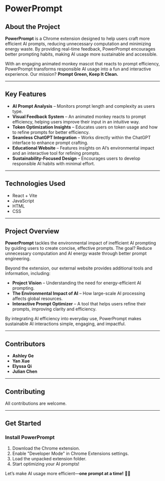 # PowerPrompt

## About the Project
**PowerPrompt** is a Chrome extension designed to help users craft more efficient AI prompts, reducing unnecessary computation and minimizing energy waste. By providing real-time feedback, PowerPrompt encourages better prompting habits, making AI usage more sustainable and accessible.

With an engaging animated monkey mascot that reacts to prompt efficiency, PowerPrompt transforms responsible AI usage into a fun and interactive experience. Our mission? **Prompt Green, Keep It Clean.**

---

## Key Features
- **AI Prompt Analysis** – Monitors prompt length and complexity as users type.
- **Visual Feedback System** – An animated monkey reacts to prompt efficiency, helping users improve their input in an intuitive way.
- **Token Optimization Insights** – Educates users on token usage and how to refine prompts for better efficiency.
- **Seamless ChatGPT Integration** – Works directly within the ChatGPT interface to enhance prompt crafting.
- **Educational Website** – Features insights on AI’s environmental impact and an interactive tool for refining prompts.
- **Sustainability-Focused Design** – Encourages users to develop responsible AI habits with minimal effort.

---

## Technologies Used
- React + Vite
- JavaScript
- HTML
- CSS

---

## Project Overview
**PowerPrompt** tackles the environmental impact of inefficient AI prompting by guiding users to create concise, effective prompts. The goal? Reduce unnecessary computation and AI energy waste through better prompt engineering.

Beyond the extension, our external website provides additional tools and information, including:
- **Project Vision** – Understanding the need for energy-efficient AI prompting.
- **The Environmental Impact of AI** – How large-scale AI processing affects global resources.
- **Interactive Prompt Optimizer** – A tool that helps users refine their prompts, improving clarity and efficiency.

By integrating AI efficiency into everyday use, PowerPrompt makes sustainable AI interactions simple, engaging, and impactful.

---

## Contributors
- **Ashley Ge**
- **Yan Xue**
- **Elyssa Qi**
- **Julian Chen**

---

## Contributing
All contributions are welcome.

---

## Get Started
### Install PowerPrompt
1. Download the Chrome extension.
2. Enable "Developer Mode" in Chrome Extensions settings.
3. Load the unpacked extension folder.
4. Start optimizing your AI prompts!


Let’s make AI usage more efficient—**one prompt at a time!** 🚀🐵

